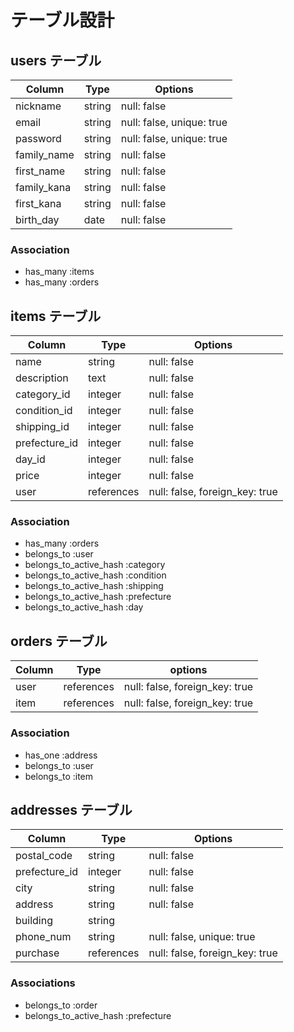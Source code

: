 # テーブル設計

## users テーブル

| Column      | Type   | Options                   |
| ----------- | ------ | ------------------------- |
| nickname    | string | null: false               |
| email       | string | null: false, unique: true |
| password    | string | null: false, unique: true |
| family_name | string | null: false               |
| first_name  | string | null: false               |
| family_kana | string | null: false               |
| first_kana  | string | null: false               |
| birth_day   | date   | null: false               |

### Association

- has_many :items
- has_many :orders

## items テーブル

| Column         | Type        | Options                        |
| -------------  | ----------- | ------------------------------ |
| name           | string      | null: false                    |
| description    | text        | null: false                    |
| category_id    | integer     | null: false                    |
| condition_id   | integer     | null: false                    |
| shipping_id    | integer     | null: false                    |
| prefecture_id  | integer     | null: false                    |
| day_id         | integer     | null: false                    |
| price          | integer     | null: false                    |
| user           | references  | null: false, foreign_key: true |

### Association

- has_many :orders
- belongs_to :user
- belongs_to_active_hash :category
- belongs_to_active_hash :condition
- belongs_to_active_hash :shipping
- belongs_to_active_hash :prefecture
- belongs_to_active_hash :day

## orders テーブル

| Column | Type       | options                        |
| ------ | ---------- | ------------------------------ |
| user   | references | null: false, foreign_key: true |
| item   | references | null: false, foreign_key: true |

### Association

- has_one :address
- belongs_to :user
- belongs_to :item

## addresses テーブル

| Column        | Type       | Options                        |
| ------------- | ---------- | ------------------------------ |
| postal_code   | string     | null: false                    |
| prefecture_id | integer    | null: false
| city          | string     | null: false                    |
| address       | string     | null: false                    |
| building      | string     |                                |
| phone_num     | string     | null: false, unique: true      |
| purchase      | references | null: false, foreign_key: true |

### Associations

- belongs_to :order
- belongs_to_active_hash :prefecture
